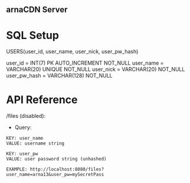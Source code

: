 ## arnaCDN Server

# SQL Setup
USERS(user_id, user_name, user_nick, user_pw_hash)

user_id = INT(7) PK AUTO_INCREMENT NOT_NULL
user_name = VARCHAR(20) UNIQUE NOT_NULL
user_nick = VARCHAR(20) NOT_NULL
user_pw_hash = VARCHAR(128) NOT_NULL

# API Reference
/files (disabled):
  - Query:
```
KEY: user_name
VALUE: username string 

KEY: user_pw
VALUE: user password string (unhashed)

EXAMPLE: http://localhost:8080/files?user_name=arna13&user_pw=mySecretPass
```